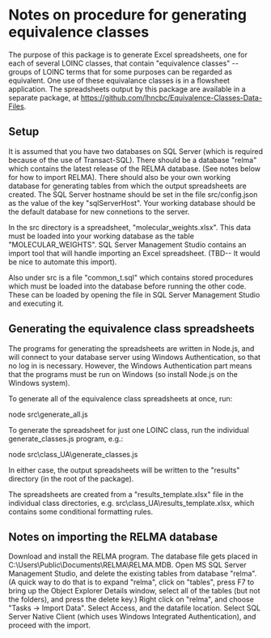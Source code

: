 # Notes on procedure for generating equivalence classes

The purpose of this package is to generate Excel spreadsheets, one for each of
several LOINC classes, that contain "equivalence classes" -- groups of LOINC
terms that for some purposes can be regarded as equivalent.  One use of these
equivalance classes is in a flowsheet application.  The spreadsheets output by
this package are available in a separate package, at
https://github.com/lhncbc/Equivalence-Classes-Data-Files.

## Setup
It is assumed that you have two databases on SQL Server (which is required
because of the use of Transact-SQL).  There should be a database "relma" which
contains the latest release of the RELMA database.  (See notes below for how to
import RELMA).  There should also be your own working database for generating
tables from which the output spreadsheets are created.  The SQL Server hostname
should be set in the file src/config.json as the value of the key
"sqlServerHost".  Your working database should be the default database for new
connetions to the server.

In the src directory is a spreadsheet, "molecular_weights.xlsx".  This data must
be loaded into your working database as the table "MOLECULAR_WEIGHTS".  SQL
Server Management Studio contains an import tool that will handle importing an
Excel spreadsheet.  (TBD-- It would be nice to automate this import).

Also under src is a file "common_t.sql" which contains stored procedures which
must be loaded into the database before running the other code.  These can be
loaded by opening the file in SQL Server Management Studio and executing it.

## Generating the equivalence class spreadsheets
The programs for generating the spreadsheets are written in Node.js, and will
connect to your database server using Windows Authentication, so that no log in
is necessary.  However, the Windows Authentication part means that the programs
must be run on Windows (so install Node.js on the Windows system).

To generate all of the equivalence class spreadsheets at once, run:

node src\generate_all.js

To generate the spreadsheet for just one LOINC class, run the individual
generate_classes.js program, e.g.:

node src\class_UA\generate_classes.js

In either case, the output spreadsheets will be written to the "results"
directory (in the root of the package).

The spreadsheets are created from a "results_template.xlsx" file in the
individual class directories, e.g. src\class_UA\results_template.xlsx, which
contains some conditional formatting rules.


## Notes on importing the RELMA database
Download and install the RELMA program.  The database file gets placed in
C:\Users\Public\Documents\RELMA\RELMA.MDB.  Open MS SQL Server Management
Studio, and delete the existing tables from database "relma".  (A quick way to
do that is to expand "relma", click on "tables", press F7 to bring up the Object
Explorer Details window, select all of the tables (but not the folders), and
press the delete key.)  Right click on "relma", and choose
"Tasks -> Import Data".  Select Access, and the datafile location.  Select
SQL Server Native Client (which uses Windows Integrated Authentication), and
proceed with the import.

